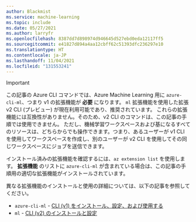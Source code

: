 ```yaml
---
author: Blackmist
ms.service: machine-learning
ms.topic: include
ms.date: 05/27/2021
ms.author: larryfr
ms.openlocfilehash: 8387dd7d898974d946645d527ebd0eda12117ff5
ms.sourcegitcommit: e41827d894a4aa12cbff62c51393dfc236297e10
ms.translationtype: HT
ms.contentlocale: ja-JP
ms.lasthandoff: 11/04/2021
ms.locfileid: "131553241"
---
```

> [!IMPORTANT]
> この記事の Azure CLI コマンドでは、Azure Machine Learning 用に `azure-cli-ml`、つまり v1 の拡張機能が __必要__ になります。 `ml` 拡張機能を使用した拡張 v2 CLI (プレビュー) が現在利用可能であり、推奨されています。 これらの拡張機能には互換性がありません。そのため、v2 CLI のコマンドは、この記事の手順では使用できません。 ただし、機械学習ワークスペースおよび基になるすべてのリソースは、どちらからでも操作できます。つまり、あるユーザーが v1 CLI を使用してワークスペースを作成し、別のユーザーが v2 CLI を使用してその同じワークスペースにジョブを送信できます。
>
> インストール済みの拡張機能を確認するには、`az extension list` を使用します。 __拡張機能__ のリストに `azure-cli-ml` が含まれている場合は、この記事の手順用の適切な拡張機能がインストールされています。
>
> 異なる拡張機能のインストールと使用の詳細については、以下の記事を参照してください。
> 
> * `azure-cli-ml` - [CLI (v1) をインストール、設定、および使用する](../articles/machine-learning/reference-azure-machine-learning-cli.md)
> * `ml` - [CLI (v2) のインストールと設定](../articles/machine-learning/how-to-configure-cli.md)
